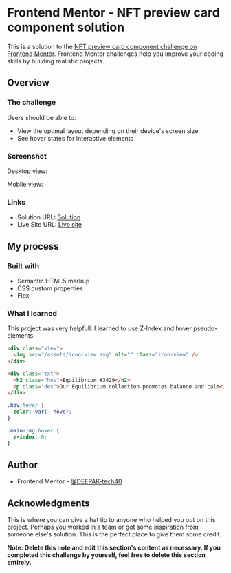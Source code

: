# Frontend Mentor - NFT preview card component solution

This is a solution to the [NFT preview card component challenge on Frontend Mentor](https://www.frontendmentor.io/challenges/nft-preview-card-component-SbdUL_w0U). Frontend Mentor challenges help you improve your coding skills by building realistic projects.

## Overview

### The challenge

Users should be able to:

- View the optimal layout depending on their device's screen size
- See hover states for interactive elements

### Screenshot

Desktop view:

Mobile view:

### Links

- Solution URL: [Solution](https://your-solution-url.com)
- Live Site URL: [Live site](https://your-live-site-url.com)

## My process

### Built with

- Semantic HTML5 markup
- CSS custom properties
- Flex

### What I learned

This project was very helpfull. I learned to use Z-Index and hover pseudo-elements.

```html
<div class="view">
  <img src="/assets/icon-view.svg" alt="" class="icon-view" />
</div>

<div class="txt">
  <h2 class="hov">Equilibrium #3429</h2>
  <p class="des">Our Equilibrium collection promotes balance and calm</p>
</div>
```

```css
.hov:hover {
  color: var(--hove);
}

.main-img:hover {
  z-index: 0;
}
```

## Author

- Frontend Mentor - [@DEEPAK-tech40](https://github.com/DEEPAK-tech40)

## Acknowledgments

This is where you can give a hat tip to anyone who helped you out on this project. Perhaps you worked in a team or got some inspiration from someone else's solution. This is the perfect place to give them some credit.

**Note: Delete this note and edit this section's content as necessary. If you completed this challenge by yourself, feel free to delete this section entirely.**
